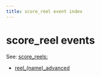 ```yaml
---
title: score_reel event index
---
```


# score_reel events


See: [score_reels:](../../config/score_reels.md)

* [reel_(name)_advanced](../reel_score_reel_advanced.md)

